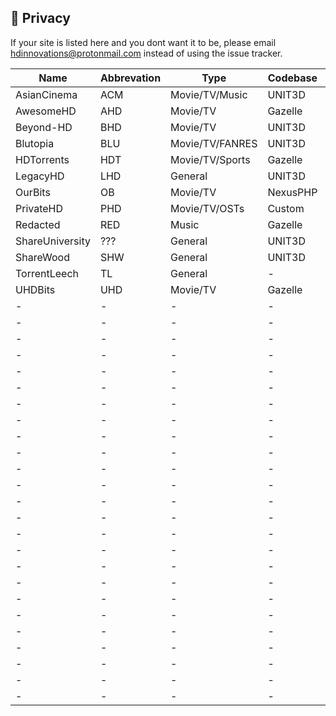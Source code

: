 ## <a name="security"></a> 🔐 Privacy

If your site is listed here and you dont want it to be, please email hdinnovations@protonmail.com instead of using the issue tracker.


Name | Abbrevation | Type | Codebase | Users | Torrents | Peers | Ratio | Points | Birthdate | Join | Updated
------------ | ------------- | ------------- | ------------- | ------------- | ------------- | ------------- | ------------- | ------------- | ------------- | ------------- | -------------
| AsianCinema | ACM | Movie/TV/Music | UNIT3D | 9,089 | 5,504 | 25,063 | Yes | Yes | Unknown | Application/Invite | 12/29/19 |
| AwesomeHD | AHD | Movie/TV | Gazelle | 8,459 | 50,962 | 438,081 | Yes | Yes | Unknown | Application/Invite | 12/29/19 |
| Beyond-HD | BHD | Movie/TV | UNIT3D | 15,086 | 41,495 | 170,019 | Yes | Yes | Unknown | Application/Invite | 12/29/19 |
| Blutopia | BLU | Movie/TV/FANRES | UNIT3D | 15,574 | 35,683 | 126,753 | Yes | Yes | 4/1/17 | Application/Invite | 12/29/19 |
| HDTorrents | HDT | Movie/TV/Sports | Gazelle | 18,695 | 171,565 | 493306 | Yes | Yes | Unknown | Applicatoin/Invite/Donation | 12/29/19 |
| LegacyHD | LHD | General | UNIT3D | 102 | 1,591 | 3,422 | Yes | Yes | Unknown | Applications | 12/29/19 |
| OurBits | OB | Movie/TV | NexusPHP | ??? | ??? | ??? | ??? | ??? | Unknown | Unknown | 12/29/19 |
| PrivateHD | PHD | Movie/TV/OSTs | Custom | 42,493 | 41,263 | 293,941 | Yes | Yes | Unknown | Application/Invite | 12/29/19 |
| Redacted | RED | Music | Gazelle | 34,813 | 1,778,901 | 5,042,899 | Yes | No | Unknown | Application/Invite | 12/29/19 |
| ShareUniversity | ??? | General | UNIT3D | ??? | ??? | ??? | Yes | Yes | Unknown | Unknown | 12/29/19 |
| ShareWood | SHW | General | UNIT3D | ??? | ??? | ??? | Yes | Yes | Unknown | Unknown | 12/29/19 |
| TorrentLeech | TL | General | - | - | - | - | - | - | - | - | - |
| UHDBits | UHD | Movie/TV | Gazelle | 6,559 |  29,476 | 52,150 | Yes | Yes | Unknown | Application/Invite | 12/29/19 |
| - | - | - | - | - | - | - | - | - | - | - | - |
| - | - | - | - | - | - | - | - | - | - | - | - |
| - | - | - | - | - | - | - | - | - | - | - | - |
| - | - | - | - | - | - | - | - | - | - | - | - |
| - | - | - | - | - | - | - | - | - | - | - | - |
| - | - | - | - | - | - | - | - | - | - | - | - |
| - | - | - | - | - | - | - | - | - | - | - | - |
| - | - | - | - | - | - | - | - | - | - | - | - |
| - | - | - | - | - | - | - | - | - | - | - | - |
| - | - | - | - | - | - | - | - | - | - | - | - |
| - | - | - | - | - | - | - | - | - | - | - | - |
| - | - | - | - | - | - | - | - | - | - | - | - |
| - | - | - | - | - | - | - | - | - | - | - | - |
| - | - | - | - | - | - | - | - | - | - | - | - |
| - | - | - | - | - | - | - | - | - | - | - | - |
| - | - | - | - | - | - | - | - | - | - | - | - |
| - | - | - | - | - | - | - | - | - | - | - | - |
| - | - | - | - | - | - | - | - | - | - | - | - |
| - | - | - | - | - | - | - | - | - | - | - | - |
| - | - | - | - | - | - | - | - | - | - | - | - |
| - | - | - | - | - | - | - | - | - | - | - | - |
| - | - | - | - | - | - | - | - | - | - | - | - |
| - | - | - | - | - | - | - | - | - | - | - | - |
| - | - | - | - | - | - | - | - | - | - | - | - |
| - | - | - | - | - | - | - | - | - | - | - | - |

